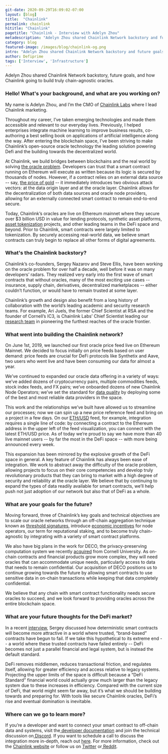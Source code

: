 ```yaml
---
git-date: 2020-09-29T16:09:02-07:00
layout: [blog]
title:  "Chainlink"
permalink: chainlink
h1title: "Chainlink"
pagetitle: "Chainlink - Interview with Adelyn Zhou"
metadescription: "Adelyn Zhou shared Chainlink Network backstory and future goals, and how Chainlink going to build truly chain-agnostic oracles"
category: blog
featured-image: /images/blog/chainlink-og.png
intro: "Adelyn Zhou shared Chainlink Network backstory and future goals, and how Chainlink going to build truly chain-agnostic oracles"
author: Defiprime
tags: ['Interview', 'Infrastructure']
---
```

Adelyn Zhou shared Chainlink Network backstory, future goals, and how Chainlink going to build truly chain-agnostic oracles.

### Hello! What's your background, and what are you working on?

My name is Adelyn Zhou, and I’m the CMO of [Chainlink Labs](http://www.chainlinklabs.com) where I lead Chainlink marketing.

Throughout my career, I’ve taken emerging technologies and made them accessible and relevant to our everyday lives. Previously, I helped enterprises integrate machine learning to improve business results, co-authoring a best selling book on applications of artificial intelligence along the way. After entering the blockchain space, I’ve been striving to make Chainlink’s open-source oracle technology the leading solution powering Defi and the building towards the decentralized world.

At Chainlink, we build bridges between blockchains and the real world by solving [the oracle problem](https://blog.chain.link/oracles-the-key-to-unlocking-smart-contracts/). Developers can trust that a smart contract running on Ethereum will execute as written because its logic is secured by thousands of nodes. However, if a contract relies on an external data source -- say, [the price of gold](https://feeds.chain.link/xau-usd) -- it immediately introduces two obvious attack vectors: at the data origin layer and at the oracle layer. Chainlink allows for the decentralization of both data sources and oracle node providers, allowing for an externally connected smart contract to remain end-to-end secure.

Today, Chainlink’s oracles are live on Ethereum mainnet where they secure over $3 billion USD in value for lending protocols, synthetic asset platforms, [asset tokenization](/assets-tokenization) projects, and other leading teams in the DeFi space and beyond. Prior to Chainlink, smart contracts were largely limited to tokenization. By securely accessing real-world data, we believe smart contracts can truly begin to replace all other forms of digital agreements.

### What's the Chainlink backstory?

Chainlink’s co-founders, Sergey Nazarov and Steve Ellis, have been working on the oracle problem for over half a decade, well before it was on many developers’ radars. They realized very early into the first wave of smart contracts that without oracles, many of the most exciting use cases -- insurance, supply chain, derivatives, decentralized marketplaces -- either couldn’t function, or would have to remain trusted at some layer.

Chainlink’s growth and design also benefit from a long history of collaboration with the world’s leading academic and security research teams. For example, Ari Juels, the former Chief Scientist at RSA and the founder of Cornell’s IC3, is Chainlink Labs’ Chief Scientist leading our [research team](https://chainlinklabs.com) in pioneering the furthest reaches of the oracle frontier.


### What went into building the Chainlink network?

On June 1st, 2019, we launched our first oracle price feed live on Ethereum Mainnet. We decided to focus initially on price feeds based on user demand: price feeds are crucial for DeFi protocols like Synthetix and Aave, two users who went live and have been consuming our data for almost a year.

We’ve continued to expanded our oracle data offering in a variety of ways: we’ve added dozens of cryptocurrency pairs, multiple commodities feeds, stock index feeds, and FX pairs; we’ve onboarded dozens of new Chainlink Node Operators; we’ve set the standard for [data quality](https://blog.chain.link/the-importance-of-data-quality-for-defi/) by deploying some of the best and most reliable data providers in the space.

This work and the relationships we’ve built have allowed us to streamline our processes; now we can spin up a new price reference feed and bring on a project in a few days. On our [ETH/USD](https://feeds.chain.link/eth-usd) feed, for example, integration requires a single line of code: by connecting a contract to the Ethereum address in the upper left of the feed visualization, you can connect with the latest ETH/USD price. As of today we’re proud to say we have more than 40 live mainnet users -- by far the most in the DeFi space -- with more being announced every week.

This expansion has been mirrored by the explosive growth of the DeFi space in general. A key feature of Chainlink has always been ease of integration. We work to abstract away the difficulty of the oracle problem, allowing projects to focus on their core competencies and develop truly revolutionary products that they can bring to market with a high degree of security and reliability at the oracle layer. We believe that by continuing to expand the types of data readily available for smart contracts, we’ll help push not just adoption of our network but also that of DeFi as a whole.

### What are your goals for the future?

Moving forward, three of Chainlink’s key goals and technical objectives are to scale our oracle networks through an off-chain aggregation technique known as [threshold signatures](https://blog.chain.link/threshold-signatures-in-chainlink/), introduce [economic incentives](https://www.youtube.com/watch?v=A7u8XDkInqE) for node operators, our term for reputational staking, and to become truly chain-agnostic by integrating with a variety of smart contract platforms.

We also have big plans in the work for DECO, the privacy-preserving computation system we recently [acquired](https://www.coindesk.com/chainlink-blockchain-privacy-oracle) from Cornell University. As on-chain contracts and financial products grow more complex, they will need oracles that can accommodate unique needs, particularly access to data that needs to remain confidential. Our acquisition of DECO positions us to continue growing towards the future by allowing smart contracts to use sensitive data in on-chain transactions while keeping that data completely confidential.

We believe that any chain with smart contract functionality needs secure oracles to succeed, and we look forward to providing oracles across the entire blockchain space.

### What are your future thoughts for the DeFi market?

In a recent [interview](https://twitter.com/SergeyNazarov/status/1290432142992760832), Sergey discussed how deterministic smart contracts will become more attractive in a world where trusted, “brand-based” contracts have begun to fail. If we take this hypothetical to its extreme end -- a world where these trusted contracts have failed entirely -- DeFi becomes not just a parallel financial and legal system, but is instead the default standard.

DeFi removes middlemen, reduces transactional friction, and regulates itself, allowing for greater efficiency and access relative to legacy systems. Projecting the upper limits of the space is difficult because a “DeFi Standard” financial world could actually grow much larger than the legacy system due to these increases in efficiency. Compared with the current size of DeFi, that world might seem far away, but it’s what we should be building towards and preparing for. With tools like secure Chainlink oracles, DeFi’s rise and eventual domination is inevitable.


### Where can we go to learn more?

If you’re a developer and want to connect your smart contract to off-chain data and systems, visit the[ developer documentation](https://docs.chain.link/) and join the technical discussion on[ Discord](https://discordapp.com/invite/aSK4zew). If you want to schedule a call to discuss the integration more in-depth, reach out [here](https://chainlink.typeform.com/to/gEwrPO). For more information, check out the [Chainlink website](https://chain.link/) or follow us on [Twitter](https://twitter.com/chainlink) or[ Reddit](https://www.reddit.com/r/Chainlink/).
